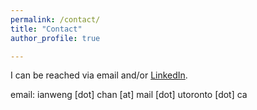 ```yaml
---
permalink: /contact/
title: "Contact"
author_profile: true

---
```


I can be reached via email and/or [LinkedIn](https://www.linkedin.com/in/sophia-iwchan/).

email: ianweng [dot] chan [at] mail [dot] utoronto [dot] ca
